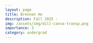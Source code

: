 ```yaml
---
layout: page
title: Brennen Ho
description: Fall 2025 -
img: /assets/img/dill-canva-transp.png
importance: 3
category: undergrad
---
```

